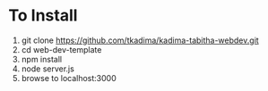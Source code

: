 # To Install

1. git clone https://github.com/tkadima/kadima-tabitha-webdev.git
1. cd web-dev-template
1. npm install
1. node server.js
1. browse to localhost:3000
